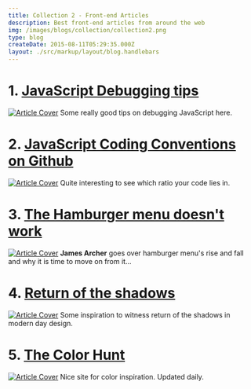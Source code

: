 ```yaml
---
title: Collection 2 - Front-end Articles
description: Best front-end articles from around the web 
img: /images/blogs/collection/collection2.png
type: blog
createDate: 2015-08-11T05:29:35.000Z
layout: ./src/markup/layout/blog.handlebars
---
```


# 1. [JavaScript Debugging tips](http://www.zsoltnagy.eu/javascript-debugging-tips-and-tricks/)

[![Article Cover](http://434985940.r.cdnsun.net/skuawk/photo/technology/kadysz-30.jpg)](http://www.zsoltnagy.eu/javascript-debugging-tips-and-tricks/)
Some really good tips on debugging JavaScript here. 

# 2. [JavaScript Coding Conventions on Github](http://sideeffect.kr/popularconvention/#javascript)

[![Article Cover](http://434985940.r.cdnsun.net/skuawk/photo/technology/fornalczyk-1.jpg)](http://sideeffect.kr/popularconvention/#javascript)
Quite interesting to see which ratio your code lies in.

# 3. [The Hamburger menu doesn't work](http://deep.design/the-hamburger-menu/)

[![Article Cover](http://deep.design/wp-content/uploads/2015/07/iStock_000001928558_Medium__1437862644_68.2.58.82.jpg)](http://deep.design/the-hamburger-menu/)
**James Archer** goes over hamburger menu's rise and fall and why it is time to move on from it...

# 4. [Return of the shadows](http://muz.li/blog/return-of-the-shadow/)

[![Article Cover](http://s3-us-west-1.amazonaws.com/muzli-blogmediastorage/muzli/wp-content/uploads/2015/08/shadow1-1000x523.jpg)](http://muz.li/blog/return-of-the-shadow/)
Some inspiration to witness return of the shadows in modern day design.

# 5. [The Color Hunt](http://colorhunt.co/)

[![Article Cover](http://434985940.r.cdnsun.net/skuawk/photo/objects/krzysztof-11.jpg)](http://colorhunt.co/)
Nice site for color inspiration. Updated daily.